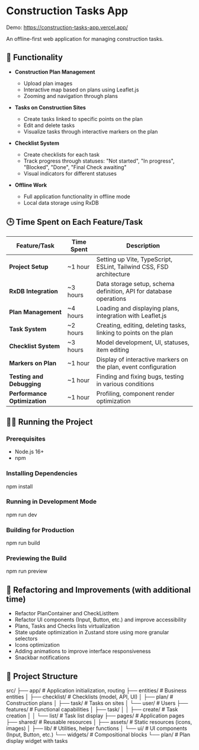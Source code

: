 # Construction Tasks App

Demo: https://construction-tasks-app.vercel.app/

An offline-first web application for managing construction tasks.

## 📱 Functionality

- **Construction Plan Management**
  - Upload plan images
  - Interactive map based on plans using Leaflet.js
  - Zooming and navigation through plans

- **Tasks on Construction Sites**
  - Create tasks linked to specific points on the plan
  - Edit and delete tasks
  - Visualize tasks through interactive markers on the plan

- **Checklist System**
  - Create checklists for each task
  - Track progress through statuses: "Not started", "In progress", "Blocked", "Done", "Final Check awaiting"
  - Visual indicators for different statuses

- **Offline Work**
  - Full application functionality in offline mode
  - Local data storage using RxDB

## 🕒 Time Spent on Each Feature/Task

| Feature/Task                 | Time Spent | Description                                                         |
| ---------------------------- | ---------- | ------------------------------------------------------------------- |
| **Project Setup**            | ~1 hour    | Setting up Vite, TypeScript, ESLint, Tailwind CSS, FSD architecture |
| **RxDB Integration**         | ~3 hours   | Data storage setup, schema definition, API for database operations  |
| **Plan Management**          | ~4 hours   | Loading and displaying plans, integration with Leaflet.js           |
| **Task System**              | ~2 hours   | Creating, editing, deleting tasks, linking to points on the plan    |
| **Checklist System**         | ~3 hours   | Model development, UI, statuses, item editing                       |
| **Markers on Plan**          | ~1 hour    | Display of interactive markers on the plan, event configuration     |
| **Testing and Debugging**    | ~1 hour    | Finding and fixing bugs, testing in various conditions              |
| **Performance Optimization** | ~1 hour    | Profiling, component render optimization                            |

## 🏃‍♂️ Running the Project

### Prerequisites

- Node.js 16+
- npm

### Installing Dependencies

npm install

### Running in Development Mode

npm run dev

### Building for Production

npm run build

### Previewing the Build

npm run preview

## 🔄 Refactoring and Improvements (with additional time)

- Refactor PlanContainer and CheckListItem
- Refactor UI components (Input, Button, etc.) and improve accessibility
- Plans, Tasks and Checks lists virtualization
- State update optimization in Zustand store using more granular selectors
- Icons optimization
- Adding animations to improve interface responsiveness
- Snackbar notifications

## 📂 Project Structure

src/
├── app/ # Application initialization, routing
├── entities/ # Business entities
│ ├── checklist/ # Checklists (model, API, UI)
│ ├── plan/ # Construction plans
│ ├── task/ # Tasks on sites
│ └── user/ # Users
├── features/ # Functional capabilities
│ ├── task/
│ │ ├── create/ # Task creation
│ │ └── list/ # Task list display
├── pages/ # Application pages
├── shared/ # Reusable resources
│ ├── assets/ # Static resources (icons, images)
│ ├── lib/ # Utilities, helper functions
│ └── ui/ # UI components (Input, Button, etc.)
└── widgets/ # Compositional blocks
└── plan/ # Plan display widget with tasks
